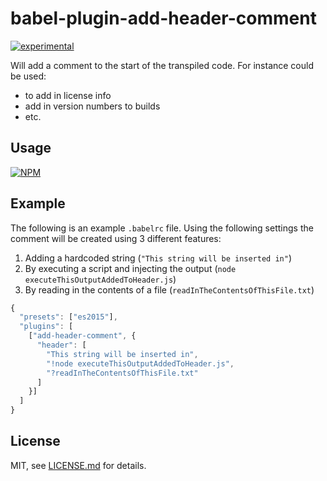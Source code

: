 # babel-plugin-add-header-comment

[![experimental](http://badges.github.io/stability-badges/dist/experimental.svg)](http://github.com/badges/stability-badges)

Will add a comment to the start of the transpiled code. For instance could be used:
- to add in license info 
- add in version numbers to builds
- etc.

## Usage

[![NPM](https://nodei.co/npm/babel-plugin-add-header-comment.png)](https://www.npmjs.com/package/babel-plugin-add-header-comment)

## Example

The following is an example `.babelrc` file. Using the following settings the comment will be created using 3 different features:

1. Adding a hardcoded string (`"This string will be inserted in"`)
2. By executing a script and injecting the output (`node executeThisOutputAddedToHeader.js`)
3. By reading in the contents of a file (`readInTheContentsOfThisFile.txt`)
```javascript
{
  "presets": ["es2015"],
  "plugins": [
    ["add-header-comment", {
      "header": [
        "This string will be inserted in",
        "!node executeThisOutputAddedToHeader.js",
        "?readInTheContentsOfThisFile.txt"
      ]
    }]
  ]
}
```

## License

MIT, see [LICENSE.md](http://github.com/mikkoh/babel-plugin-add-header-comment/blob/master/LICENSE.md) for details.
